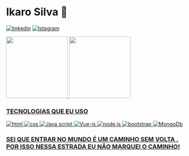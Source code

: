 # Ikaro Silva  🐻
[![linkedin](https://img.shields.io/badge/LinkedIn-0077B5?style=for-the-badge&logo=linkedin&logoColor=white)](https://br.linkedin.com/in/ikaro-silva-71071b221)
[![Istagram](https://img.shields.io/badge/Instagram-E4405F?style=for-the-badge&logo=instagram&logoColor=white)](https://www.instagram.com/afroo_zen/)

<div>
  <a href="https://github.com/Ikaro-silva">
  <img height="167em" src="https://github-readme-stats.vercel.app/api?username=Ikaro-silva&show_icons=true&theme=material-palenight&include_all_commits=true&count_private=true"/>
  <img height="167em" right="200em"  src="https://github-readme-stats.vercel.app/api/top-langs/?username=Ikaro-silva&layout=compact&langs_count=7&theme=material-palenight"/>
</div>

### TECNOLOGIAS QUE EU USO 
<div style = display:inline_block> 
    <img aling= "center" alt="html" src ="https://img.shields.io/badge/HTML5-E34F26?style=for-the-badge&logo=html5&logoColor=white"/>
    <img aling= "center" alt="css" src ="https://img.shields.io/badge/CSS-239120?&style=for-the-badge&logo=css3&logoColor=white"/>
    <img aling= "center" alt="Java script" src ="https://img.shields.io/badge/JavaScript-323330?style=for-the-badge&logo=javascript&logoColor=F7DF1E"/>
    <img aling= "center" alt="Vue-js" src ="https://img.shields.io/badge/Vue.js-35495E?style=for-the-badge&logo=vue.js&logoColor=4FC08D"/>
    <img aling= "center" alt="node.js" src ="https://img.shields.io/badge/Node.js-43853D?style=for-the-badge&logo=node.js&logoColor=white"/>
    <img aling= "center" alt="bootstrap" src ="https://img.shields.io/badge/Bootstrap-563D7C?style=for-the-badge&logo=bootstrap&logoColor=white"/>
    <img aling= "center" alt="MongoDb" src ="https://img.shields.io/badge/MongoDB-4EA94B?style=for-the-badge&logo=mongodb&logoColor=white"/>
</div>

### SEI QUE ENTRAR NO MUNDO É UM CAMINHO SEM VOLTA , POR ISSO NESSA ESTRADA EU NÃO MARQUEI O CAMINHO!
